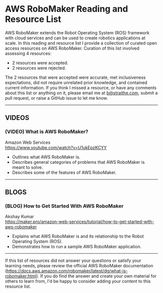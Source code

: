 # AWS RoboMaker Reading and Resource List

AWS RoboMaker extends the Robot Operating System (ROS) framework with cloud services and can be used to create robotics applications at scale. In this reading and resource list I provide a collection of curated open access resources on AWS RoboMaker. Curation of this list involved assessing 4 resources:  

* 2 resources were accepted.  
* 2 resources were rejected.  

The 2 resources that were accepted were accurate, met inclusiveness expectations, did not require unrelated prior knowledge, and contained current information. If you think I missed a resource, or have any comments about this list or anything on it, please email me at b@straithe.com, submit a pull request, or raise a GitHub issue to let me know. 

---


## VIDEOS

### (VIDEO) What is AWS RoboMaker?  
Amazon Web Services  
https://www.youtube.com/watch?v=U1ukEpzKCYY  
* Outlines what AWS RoboMaker is.  
* Describes general categories of problems that AWS RoboMaker is meant to solve.  
* Describes some of the features of AWS RoboMaker.  


---

## BLOGS

### (BLOG) How to Get Started With AWS RoboMaker  
Akshay Kumar  
https://maker.pro/amazon-web-services/tutorial/how-to-get-started-with-aws-robomaker  
* Explains what AWS RoboMaker is and its relationship to the Robot Operating System (ROS).  
* Demonstrates how to run a sample AWS RoboMaker application.  


---


If this list of resources did not answer your questions or satisfy your learning needs, please review the official AWS RoboMaker documentation (https://docs.aws.amazon.com/robomaker/latest/dg/what-is-robomaker.html). If you do find the answer and create your own material for others to learn from, I'd be happy to consider adding your content to this resource list. 
